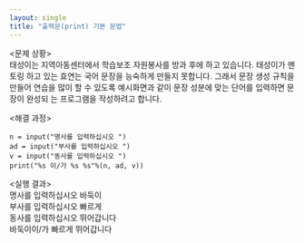 ```yaml
---
layout: single
title: "출력문(print) 기본 문법"
---
```


<문제 상황>  
태성이는 지역아동센터에서 학습보조 자원봉사를 방과 후에 하고 있습니다. 태성이가 멘토링
하고 있는 효연는 국어 문장을 능숙하게 만들지 못합니다. 그래서 문장 생성 규칙을 만들어
연습을 많이 할 수 있도록 예시화면과 같이 문장 성분에 맞는 단어를 입력하면 문장이 완성되
는 프로그램을 작성하려고 합니다.

<해결 과정>  
~~~
n = input("명사를 입력하십시오 ")
ad = input("부사를 입력하십시오 ")
v = input("동사를 입력하십시오 ")
print("%s 이/가 %s %s"%(n, ad, v))
~~~

<실행 결과>  
명사를 입력하십시오 바둑이  
부사를 입력하십시오 빠르게  
동사를 입력하십시오 뛰어갑니다  
바둑이이/가 빠르게 뛰어갑니다
